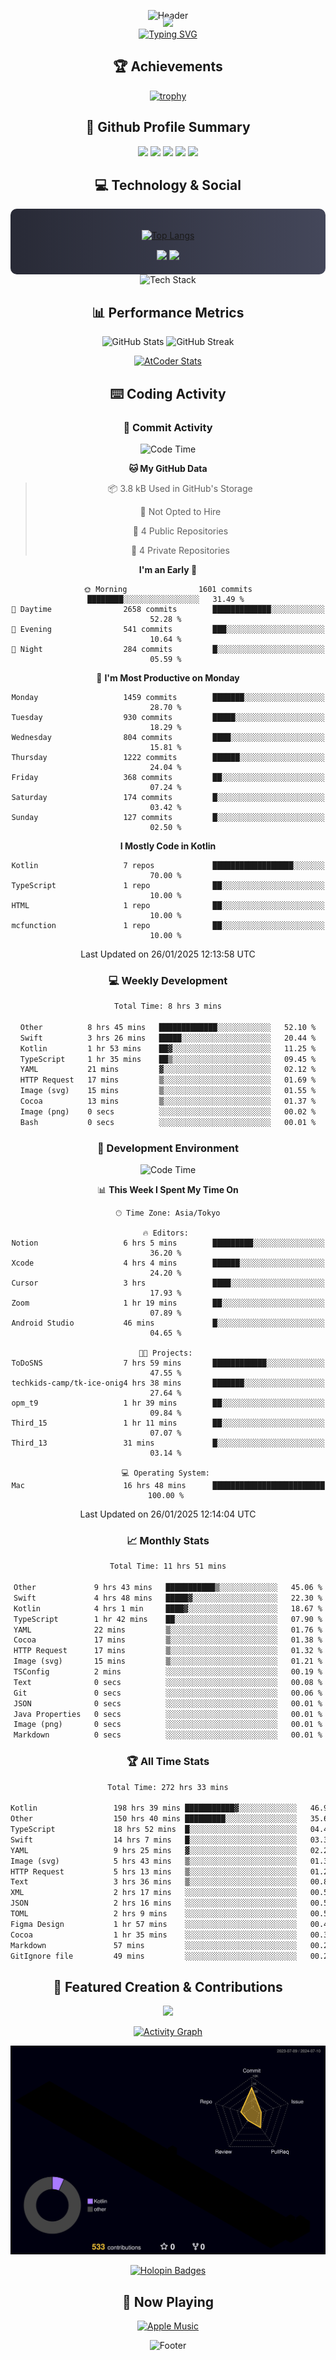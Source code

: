 <div align="center">
  
![Header](https://capsule-render.vercel.app/api?type=waving&color=gradient&customColorList=12&height=300&section=header&text=Welcome%20to%20Batapii's%20Universe&fontSize=50&animation=fadeIn&fontAlignY=40&desc=Android%20Developer%20|%20Kotlin%20LOVE%20)

<div style="margin-top: -20px;">
  <img src="https://readme-typing-svg.herokuapp.com/?lines=Crafting+Android+Experiences;Building+Tomorrow's+Apps+Today;Always+Learning,+Always+Growing&font=Fira%20Code&center=true&width=440&height=45&color=f75c7e&vCenter=true&size=22&pause=1000">
</div>

<a href="https://git.io/typing-svg">
  <img src="https://readme-typing-svg.demolab.com?font=Fira+Code&weight=600&size=28&duration=4000&pause=1000&center=true&vCenter=true&width=800&lines=Hey+there!+I'm+Batapii+%F0%9F%91%8B;Android+Developer+from+Japan+%F0%9F%87%AF%F0%9F%87%B5" alt="Typing SVG" />
</a>

## 🏆 Achievements

[![trophy](https://github-profile-trophy.vercel.app/?username=batapii&theme=onestar&no-frame=true&no-bg=true&column=8&rank=SECRET,SSS,SS,S,AAA,AA,A,B,C,?&margin-w=10&margin-h=10)](https://github.com/ryo-ma/github-profile-trophy)

## 🎯 Github Profile Summary

<div align="center">
  <img src="http://github-profile-summary-cards.vercel.app/api/cards/profile-details?username=batapii&theme=radical" />
  <img src="http://github-profile-summary-cards.vercel.app/api/cards/repos-per-language?username=batapii&theme=radical" />
  <img src="http://github-profile-summary-cards.vercel.app/api/cards/most-commit-language?username=batapii&theme=radical" />
  <img src="http://github-profile-summary-cards.vercel.app/api/cards/stats?username=batapii&theme=radical" />
  <img src="http://github-profile-summary-cards.vercel.app/api/cards/productive-time?username=batapii&theme=radical" />
</div>

## 💻 Technology & Social

<div align="center" style="background: linear-gradient(to right, #282A36, #44475A); padding: 20px; border-radius: 10px;">

[![Top Langs](https://github-readme-stats.vercel.app/api/top-langs/?username=batapii
)](https://github.com/anuraghazra/github-readme-stats)

<div style="margin-top: 15px">
<a href="https://github.com/batapii"><img src="https://img.shields.io/github/followers/batapii?style=for-the-badge&logo=github&label=Follow&color=ff6e96&labelColor=282A36"/></a>
<a href="https://twitter.com/batapii3939"><img src="https://img.shields.io/twitter/follow/batapii?style=for-the-badge&logo=twitter&color=1DA1F2&labelColor=282A36&label= Twitter"/></a>
</div>

</div>

<div align="center">
<img src="https://github-readme-tech-stack.vercel.app/api/cards?title=Tech+Stack&align=center&titleAlign=center&fontSize=20&lineHeight=10&lineCount=4&theme=github_dark&width=800&bg=%230D1117&badge=%23161B22&border=%2321262D&titleColor=%2358A6FF&line1=kotlin%2Ckotlin%2C0095D5%3Bandroid%2Candroid%2C00ff00%3Bjetpackcompose%2Cjetpack%2C4285F4%3B&line2=swift%2Cswift%2CFA7343%3Bfirebase%2Cfirebase%2CFFCA28%3Bgithub%2Cgithub%2C181717%3B&line3=typescript%2Ctypescript%2C3178C6%3Bgraphql%2Cgraphql%2CE10098%3Bsupabase%2Csupabase%2C3FCF8E%3B&line4=gradle%2Cgradle%2C02303A%3Bgitkraken%2Cgitkraken%2C179287%3Bpostman%2Cpostman%2CFF6C37%3B" alt="Tech Stack" />
</div>



## 📊 Performance Metrics

<div align="center">

![GitHub Stats](https://github-readme-stats.vercel.app/api?username=batapii&show_icons=true&theme=radical&hide_border=true&bg_color=0D1117)
![GitHub Streak](https://github-readme-streak-stats.herokuapp.com/?user=batapii&theme=radical&hide_border=true&background=0D1117)

[![AtCoder Stats](https://atcoder-readme-stats.vercel.app/stats/batapii3939?theme=dark&show_history=5&width=495)](https://github.com/iwbc-mzk/atcoder-readme-stats)

</div>

## ⌨️ Coding Activity

### 🌟 Commit Activity
<!--START_SECTION:commit-stats-->
![Code Time](http://img.shields.io/badge/Code%20Time-423%20hrs%2013%20mins-blue)

**🐱 My GitHub Data** 

> 📦 3.8 kB Used in GitHub's Storage 
 > 
> 🚫 Not Opted to Hire
 > 
> 📜 4 Public Repositories 
 > 
> 🔑 4 Private Repositories 
 > 
**I'm an Early 🐤** 

```text
🌞 Morning                1601 commits        ████████░░░░░░░░░░░░░░░░░   31.49 % 
🌆 Daytime                2658 commits        █████████████░░░░░░░░░░░░   52.28 % 
🌃 Evening                541 commits         ███░░░░░░░░░░░░░░░░░░░░░░   10.64 % 
🌙 Night                  284 commits         █░░░░░░░░░░░░░░░░░░░░░░░░   05.59 % 
```
📅 **I'm Most Productive on Monday** 

```text
Monday                   1459 commits        ███████░░░░░░░░░░░░░░░░░░   28.70 % 
Tuesday                  930 commits         █████░░░░░░░░░░░░░░░░░░░░   18.29 % 
Wednesday                804 commits         ████░░░░░░░░░░░░░░░░░░░░░   15.81 % 
Thursday                 1222 commits        ██████░░░░░░░░░░░░░░░░░░░   24.04 % 
Friday                   368 commits         ██░░░░░░░░░░░░░░░░░░░░░░░   07.24 % 
Saturday                 174 commits         █░░░░░░░░░░░░░░░░░░░░░░░░   03.42 % 
Sunday                   127 commits         █░░░░░░░░░░░░░░░░░░░░░░░░   02.50 % 
```


**I Mostly Code in Kotlin** 

```text
Kotlin                   7 repos             ██████████████████░░░░░░░   70.00 % 
TypeScript               1 repo              ██░░░░░░░░░░░░░░░░░░░░░░░   10.00 % 
HTML                     1 repo              ██░░░░░░░░░░░░░░░░░░░░░░░   10.00 % 
mcfunction               1 repo              ██░░░░░░░░░░░░░░░░░░░░░░░   10.00 % 
```




 Last Updated on 26/01/2025 12:13:58 UTC
<!--END_SECTION:commit-stats-->

### 💻 Weekly Development
<!--START_SECTION:wakatime-->

```txt
Total Time: 8 hrs 3 mins

Other          8 hrs 45 mins   █████████████░░░░░░░░░░░░   52.10 %
Swift          3 hrs 26 mins   █████░░░░░░░░░░░░░░░░░░░░   20.44 %
Kotlin         1 hr 53 mins    ██▓░░░░░░░░░░░░░░░░░░░░░░   11.25 %
TypeScript     1 hr 35 mins    ██▒░░░░░░░░░░░░░░░░░░░░░░   09.45 %
YAML           21 mins         ▓░░░░░░░░░░░░░░░░░░░░░░░░   02.12 %
HTTP Request   17 mins         ▒░░░░░░░░░░░░░░░░░░░░░░░░   01.69 %
Image (svg)    15 mins         ▒░░░░░░░░░░░░░░░░░░░░░░░░   01.55 %
Cocoa          13 mins         ▒░░░░░░░░░░░░░░░░░░░░░░░░   01.37 %
Image (png)    0 secs          ░░░░░░░░░░░░░░░░░░░░░░░░░   00.02 %
Bash           0 secs          ░░░░░░░░░░░░░░░░░░░░░░░░░   00.01 %
```

<!--END_SECTION:wakatime-->

### 🔨 Development Environment
<!--START_SECTION:dev-stats-->
![Code Time](http://img.shields.io/badge/Code%20Time-423%20hrs%2013%20mins-blue)

📊 **This Week I Spent My Time On** 

```text
🕑︎ Time Zone: Asia/Tokyo

🔥 Editors: 
Notion                   6 hrs 5 mins        █████████░░░░░░░░░░░░░░░░   36.20 % 
Xcode                    4 hrs 4 mins        ██████░░░░░░░░░░░░░░░░░░░   24.20 % 
Cursor                   3 hrs               ████░░░░░░░░░░░░░░░░░░░░░   17.93 % 
Zoom                     1 hr 19 mins        ██░░░░░░░░░░░░░░░░░░░░░░░   07.89 % 
Android Studio           46 mins             █░░░░░░░░░░░░░░░░░░░░░░░░   04.65 % 

🐱‍💻 Projects: 
ToDoSNS                  7 hrs 59 mins       ████████████░░░░░░░░░░░░░   47.55 % 
techkids-camp/tk-ice-onig4 hrs 38 mins       ███████░░░░░░░░░░░░░░░░░░   27.64 % 
opm_t9                   1 hr 39 mins        ██░░░░░░░░░░░░░░░░░░░░░░░   09.84 % 
Third_15                 1 hr 11 mins        ██░░░░░░░░░░░░░░░░░░░░░░░   07.07 % 
Third_13                 31 mins             █░░░░░░░░░░░░░░░░░░░░░░░░   03.14 % 

💻 Operating System: 
Mac                      16 hrs 48 mins      █████████████████████████   100.00 % 
```


 Last Updated on 26/01/2025 12:14:04 UTC
<!--END_SECTION:dev-stats-->

### 📈 Monthly Stats
<!--START_SECTION:wakamonth-->

```txt
Total Time: 11 hrs 51 mins

Other             9 hrs 43 mins   ███████████▒░░░░░░░░░░░░░   45.06 %
Swift             4 hrs 48 mins   █████▓░░░░░░░░░░░░░░░░░░░   22.30 %
Kotlin            4 hrs 1 min     ████▓░░░░░░░░░░░░░░░░░░░░   18.67 %
TypeScript        1 hr 42 mins    ██░░░░░░░░░░░░░░░░░░░░░░░   07.90 %
YAML              22 mins         ▒░░░░░░░░░░░░░░░░░░░░░░░░   01.76 %
Cocoa             17 mins         ▒░░░░░░░░░░░░░░░░░░░░░░░░   01.38 %
HTTP Request      17 mins         ▒░░░░░░░░░░░░░░░░░░░░░░░░   01.32 %
Image (svg)       15 mins         ▒░░░░░░░░░░░░░░░░░░░░░░░░   01.21 %
TSConfig          2 mins          ░░░░░░░░░░░░░░░░░░░░░░░░░   00.19 %
Text              0 secs          ░░░░░░░░░░░░░░░░░░░░░░░░░   00.08 %
Git               0 secs          ░░░░░░░░░░░░░░░░░░░░░░░░░   00.06 %
JSON              0 secs          ░░░░░░░░░░░░░░░░░░░░░░░░░   00.01 %
Java Properties   0 secs          ░░░░░░░░░░░░░░░░░░░░░░░░░   00.01 %
Image (png)       0 secs          ░░░░░░░░░░░░░░░░░░░░░░░░░   00.01 %
Markdown          0 secs          ░░░░░░░░░░░░░░░░░░░░░░░░░   00.01 %
```

<!--END_SECTION:wakamonth-->

### 🏆 All Time Stats
<!--START_SECTION:wakaalltime-->

```txt
Total Time: 272 hrs 33 mins

Kotlin                 198 hrs 39 mins ███████████▓░░░░░░░░░░░░░   46.94 %
Other                  150 hrs 40 mins █████████░░░░░░░░░░░░░░░░   35.60 %
TypeScript             18 hrs 52 mins  █░░░░░░░░░░░░░░░░░░░░░░░░   04.46 %
Swift                  14 hrs 7 mins   █░░░░░░░░░░░░░░░░░░░░░░░░   03.34 %
YAML                   9 hrs 25 mins   ▓░░░░░░░░░░░░░░░░░░░░░░░░   02.23 %
Image (svg)            5 hrs 43 mins   ▒░░░░░░░░░░░░░░░░░░░░░░░░   01.35 %
HTTP Request           5 hrs 13 mins   ▒░░░░░░░░░░░░░░░░░░░░░░░░   01.24 %
Text                   3 hrs 36 mins   ▒░░░░░░░░░░░░░░░░░░░░░░░░   00.85 %
XML                    2 hrs 17 mins   ░░░░░░░░░░░░░░░░░░░░░░░░░   00.54 %
JSON                   2 hrs 16 mins   ░░░░░░░░░░░░░░░░░░░░░░░░░   00.54 %
TOML                   2 hrs 9 mins    ░░░░░░░░░░░░░░░░░░░░░░░░░   00.51 %
Figma Design           1 hr 57 mins    ░░░░░░░░░░░░░░░░░░░░░░░░░   00.46 %
Cocoa                  1 hr 35 mins    ░░░░░░░░░░░░░░░░░░░░░░░░░   00.38 %
Markdown               57 mins         ░░░░░░░░░░░░░░░░░░░░░░░░░   00.22 %
GitIgnore file         49 mins         ░░░░░░░░░░░░░░░░░░░░░░░░░   00.20 %
```

<!--END_SECTION:wakaalltime-->


## 🌟 Featured Creation & Contributions

<div align="center">
  <a href="https://github.com/batapii/ToDoSNS">
    <img src="https://github-readme-stats.vercel.app/api/pin/?username=batapii&repo=ToDoSNS&theme=radical&hide_border=true&bg_color=0D1117" />
  </a>

[![Activity Graph](https://github-readme-activity-graph.vercel.app/graph?username=batapii&custom_title=Contribution%20Graph&hide_border=true&theme=radical&bg_color=0D1117)](https://github.com/ashutosh00710/github-readme-activity-graph)

![3D Contrib](./profile-3d-contrib/profile-night-rainbow.svg)

[![Holopin Badges](https://holopin.me/batapii)](https://holopin.io/@batapii)

</div>

## 🎵 Now Playing

<div align="center">
  
[![Apple Music](https://music-profile.rayriffy.com/theme/dark.svg?uid=001005.6598667d2ffd4a10a4f429edd0ba24c4.1156)](https://github.com/rayriffy/apple-music-github-profile)

</div>

![Footer](https://capsule-render.vercel.app/api?type=waving&color=gradient&customColorList=12&height=100&section=footer)

</div>
